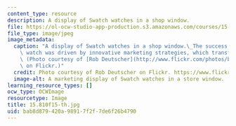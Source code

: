 ```yaml
---
content_type: resource
description: A display of Swatch watches in a shop window.
file: https://ol-ocw-studio-app-production.s3.amazonaws.com/courses/15-810-marketing-management-analytics-frameworks-and-applications-fall-2015/bab8d879420a98917f2f7de6f26b4790_15.810s15-th.jpg
file_type: image/jpeg
image_metadata:
  caption: "A display of Swatch watches in a shop window.\_The success of the Swatch\
    \ watch was driven by innovative marketing strategies, which transformed the industry.\
    \ (Photo courtesy of [Rob Deutscher](http://www.flickr.com/photos/bobarc/6821065429/)\
    \ on Flickr.)"
  credit: Photo courtesy of Rob Deutscher on Flickr. https://www.flickr.com/photos/bobarc/6821065429/
  image-alt: A marketing display of Swatch watches in a store window.
learning_resource_types: []
ocw_type: OCWImage
resourcetype: Image
title: 15.810f15-th.jpg
uid: bab8d879-420a-9891-7f2f-7de6f26b4790
---
```

